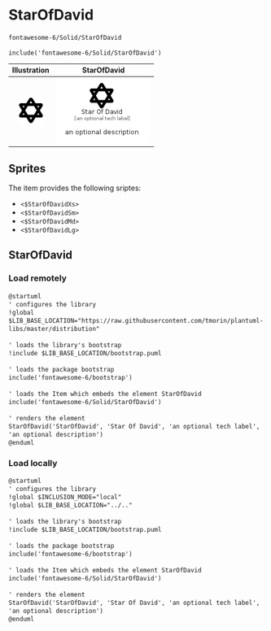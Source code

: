 # StarOfDavid


```text
fontawesome-6/Solid/StarOfDavid
```

```text
include('fontawesome-6/Solid/StarOfDavid')
```



| Illustration | StarOfDavid |
| :---: | :---: |
| ![illustration for Illustration](../../fontawesome-6/Solid/StarOfDavid.png) | ![illustration for StarOfDavid](../../fontawesome-6/Solid/StarOfDavid.Local.png) |



## Sprites
The item provides the following sriptes:

- `<$StarOfDavidXs>`
- `<$StarOfDavidSm>`
- `<$StarOfDavidMd>`
- `<$StarOfDavidLg>`





## StarOfDavid

### Load remotely
```plantuml
@startuml
' configures the library
!global $LIB_BASE_LOCATION="https://raw.githubusercontent.com/tmorin/plantuml-libs/master/distribution"

' loads the library's bootstrap
!include $LIB_BASE_LOCATION/bootstrap.puml

' loads the package bootstrap
include('fontawesome-6/bootstrap')

' loads the Item which embeds the element StarOfDavid
include('fontawesome-6/Solid/StarOfDavid')

' renders the element
StarOfDavid('StarOfDavid', 'Star Of David', 'an optional tech label', 'an optional description')
@enduml
```

### Load locally
```plantuml
@startuml
' configures the library
!global $INCLUSION_MODE="local"
!global $LIB_BASE_LOCATION="../.."

' loads the library's bootstrap
!include $LIB_BASE_LOCATION/bootstrap.puml

' loads the package bootstrap
include('fontawesome-6/bootstrap')

' loads the Item which embeds the element StarOfDavid
include('fontawesome-6/Solid/StarOfDavid')

' renders the element
StarOfDavid('StarOfDavid', 'Star Of David', 'an optional tech label', 'an optional description')
@enduml
```

